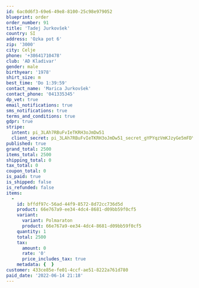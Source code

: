 ```yaml
---
id: 6ac0d6f3-69e6-49e8-8100-25c98e979052
blueprint: order
order_number: 91
title: 'Tadej Jurkovšek'
country: SI
address: 'Ozka pot 6'
zip: '3000'
city: Celje
phone: '+38641710478'
club: 'AD Kladivar'
gender: male
birthyear: '1978'
shirt_size: m
best_time: 'Do 1:39:59'
contact_name: 'Marica Jurkovšek'
contact_phone: '041335345'
dp_vet: true
email_notifications: true
sms_notifications: true
terms_and_conditions: true
gdpr: true
stripe:
  intent: pi_3LAh7RBuFvIeTKRH3oJmDw51
  client_secret: pi_3LAh7RBuFvIeTKRH3oJmDw51_secret_gYPYqzVmKJzyGe5mFDYHIsX9h
published: true
grand_total: 2500
items_total: 2500
shipping_total: 0
tax_total: 0
coupon_total: 0
is_paid: true
is_shipped: false
is_refunded: false
items:
  -
    id: bffdf97c-56ad-44f9-8572-8d72cc736d5d
    product: 66e767a9-ee34-4dc4-8681-d09bb59f0cf5
    variant:
      variant: Polmaraton
      product: 66e767a9-ee34-4dc4-8681-d09bb59f0cf5
    quantity: 1
    total: 2500
    tax:
      amount: 0
      rate: '0'
      price_includes_tax: true
    metadata: {  }
customer: 433ce85e-fe01-4ccf-ae51-8222a761d780
paid_date: '2022-06-14 21:18'
---
```

